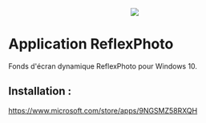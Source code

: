 <p align="center">
<img src="https://reflexphoto.eu/styles/ReflexPhoto/theme/images/site_logo.gif">
</p>

# Application ReflexPhoto
Fonds d'écran dynamique ReflexPhoto pour Windows 10.



## Installation :
https://www.microsoft.com/store/apps/9NGSMZ58RXQH
